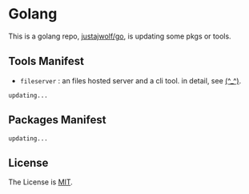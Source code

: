 # Golang <!-- {docsify-ignore} -->

This is a golang repo, [justajwolf/go](https://github.com/justajwolf/go), is updating some pkgs or tools.

## Tools Manifest <!-- {docsify-ignore} -->

- `fileserver` : an files hosted server and a cli tool. in detail, see [(^\_^)](https://github.com/justajwolf/go/tree/main/fileserver).

`updating...`

## Packages Manifest <!-- {docsify-ignore} -->

`updating...`

## License <!-- {docsify-ignore} -->

The License is [MIT](LICENSE).

